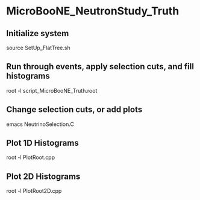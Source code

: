 # MicroBooNE_NeutronStudy_Truth




## Initialize system

source SetUp_FlatTree.sh


## Run through events, apply selection cuts, and fill histograms

root -l script_MicroBooNE_Truth.root


## Change selection cuts, or add plots

emacs NeutrinoSelection.C


## Plot 1D Histograms

root -l PlotRoot.cpp


## Plot 2D Histograms

root -l PlotRoot2D.cpp
